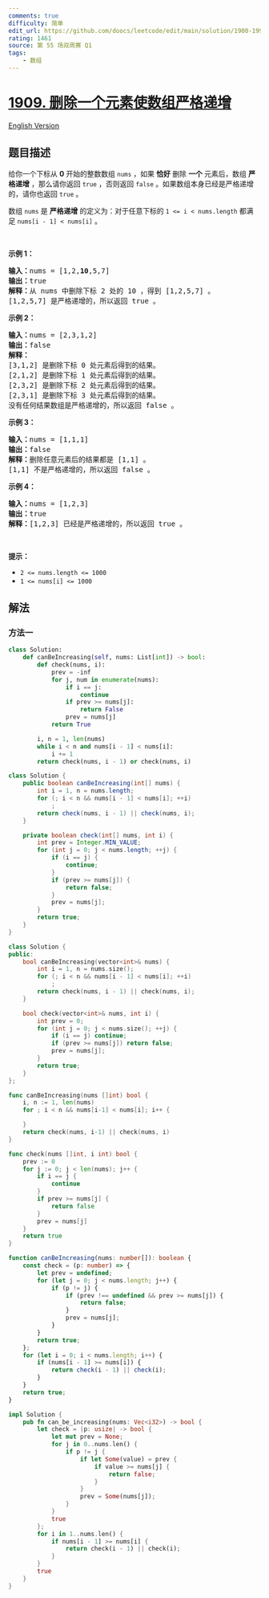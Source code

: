 ```yaml
---
comments: true
difficulty: 简单
edit_url: https://github.com/doocs/leetcode/edit/main/solution/1900-1999/1909.Remove%20One%20Element%20to%20Make%20the%20Array%20Strictly%20Increasing/README.md
rating: 1461
source: 第 55 场双周赛 Q1
tags:
    - 数组
---
```


<!-- problem:start -->

# [1909. 删除一个元素使数组严格递增](https://leetcode.cn/problems/remove-one-element-to-make-the-array-strictly-increasing)

[English Version](/solution/1900-1999/1909.Remove%20One%20Element%20to%20Make%20the%20Array%20Strictly%20Increasing/README_EN.md)

## 题目描述

<!-- description:start -->

<p>给你一个下标从 <strong>0</strong> 开始的整数数组 <code>nums</code> ，如果 <strong>恰好</strong> 删除 <strong>一个</strong> 元素后，数组 <strong>严格递增</strong> ，那么请你返回 <code>true</code> ，否则返回 <code>false</code> 。如果数组本身已经是严格递增的，请你也返回 <code>true</code> 。</p>

<p>数组 <code>nums</code> 是 <strong>严格递增</strong> 的定义为：对于任意下标的 <code>1 &lt;= i &lt; nums.length</code> 都满足 <code>nums[i - 1] &lt; nums[i]</code> 。</p>

<p> </p>

<p><strong>示例 1：</strong></p>

<pre><b>输入：</b>nums = [1,2,<strong>10</strong>,5,7]
<b>输出：</b>true
<b>解释：</b>从 nums 中删除下标 2 处的 10 ，得到 [1,2,5,7] 。
[1,2,5,7] 是严格递增的，所以返回 true 。
</pre>

<p><strong>示例 2：</strong></p>

<pre><b>输入：</b>nums = [2,3,1,2]
<b>输出：</b>false
<b>解释：</b>
[3,1,2] 是删除下标 0 处元素后得到的结果。
[2,1,2] 是删除下标 1 处元素后得到的结果。
[2,3,2] 是删除下标 2 处元素后得到的结果。
[2,3,1] 是删除下标 3 处元素后得到的结果。
没有任何结果数组是严格递增的，所以返回 false 。</pre>

<p><strong>示例 3：</strong></p>

<pre><b>输入：</b>nums = [1,1,1]
<b>输出：</b>false
<b>解释：</b>删除任意元素后的结果都是 [1,1] 。
[1,1] 不是严格递增的，所以返回 false 。
</pre>

<p><strong>示例 4：</strong></p>

<pre><b>输入：</b>nums = [1,2,3]
<b>输出：</b>true
<b>解释：</b>[1,2,3] 已经是严格递增的，所以返回 true 。
</pre>

<p> </p>

<p><strong>提示：</strong></p>

<ul>
	<li><code>2 &lt;= nums.length &lt;= 1000</code></li>
	<li><code>1 &lt;= nums[i] &lt;= 1000</code></li>
</ul>

<!-- description:end -->

## 解法

<!-- solution:start -->

### 方法一

<!-- tabs:start -->

```python
class Solution:
    def canBeIncreasing(self, nums: List[int]) -> bool:
        def check(nums, i):
            prev = -inf
            for j, num in enumerate(nums):
                if i == j:
                    continue
                if prev >= nums[j]:
                    return False
                prev = nums[j]
            return True

        i, n = 1, len(nums)
        while i < n and nums[i - 1] < nums[i]:
            i += 1
        return check(nums, i - 1) or check(nums, i)
```

```java
class Solution {
    public boolean canBeIncreasing(int[] nums) {
        int i = 1, n = nums.length;
        for (; i < n && nums[i - 1] < nums[i]; ++i)
            ;
        return check(nums, i - 1) || check(nums, i);
    }

    private boolean check(int[] nums, int i) {
        int prev = Integer.MIN_VALUE;
        for (int j = 0; j < nums.length; ++j) {
            if (i == j) {
                continue;
            }
            if (prev >= nums[j]) {
                return false;
            }
            prev = nums[j];
        }
        return true;
    }
}
```

```cpp
class Solution {
public:
    bool canBeIncreasing(vector<int>& nums) {
        int i = 1, n = nums.size();
        for (; i < n && nums[i - 1] < nums[i]; ++i)
            ;
        return check(nums, i - 1) || check(nums, i);
    }

    bool check(vector<int>& nums, int i) {
        int prev = 0;
        for (int j = 0; j < nums.size(); ++j) {
            if (i == j) continue;
            if (prev >= nums[j]) return false;
            prev = nums[j];
        }
        return true;
    }
};
```

```go
func canBeIncreasing(nums []int) bool {
	i, n := 1, len(nums)
	for ; i < n && nums[i-1] < nums[i]; i++ {

	}
	return check(nums, i-1) || check(nums, i)
}

func check(nums []int, i int) bool {
	prev := 0
	for j := 0; j < len(nums); j++ {
		if i == j {
			continue
		}
		if prev >= nums[j] {
			return false
		}
		prev = nums[j]
	}
	return true
}
```

```ts
function canBeIncreasing(nums: number[]): boolean {
    const check = (p: number) => {
        let prev = undefined;
        for (let j = 0; j < nums.length; j++) {
            if (p != j) {
                if (prev !== undefined && prev >= nums[j]) {
                    return false;
                }
                prev = nums[j];
            }
        }
        return true;
    };
    for (let i = 0; i < nums.length; i++) {
        if (nums[i - 1] >= nums[i]) {
            return check(i - 1) || check(i);
        }
    }
    return true;
}
```

```rust
impl Solution {
    pub fn can_be_increasing(nums: Vec<i32>) -> bool {
        let check = |p: usize| -> bool {
            let mut prev = None;
            for j in 0..nums.len() {
                if p != j {
                    if let Some(value) = prev {
                        if value >= nums[j] {
                            return false;
                        }
                    }
                    prev = Some(nums[j]);
                }
            }
            true
        };
        for i in 1..nums.len() {
            if nums[i - 1] >= nums[i] {
                return check(i - 1) || check(i);
            }
        }
        true
    }
}
```

<!-- tabs:end -->

<!-- solution:end -->

<!-- problem:end -->
